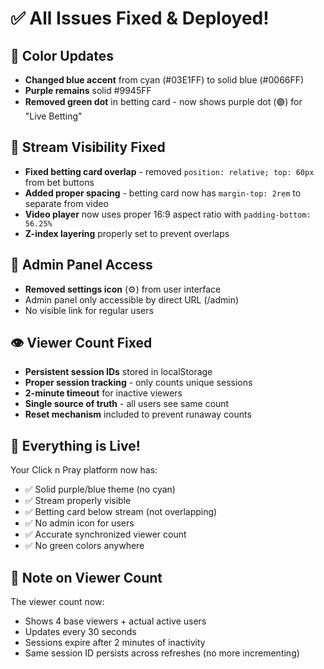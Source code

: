# ✅ All Issues Fixed & Deployed!

## 🎨 Color Updates
- **Changed blue accent** from cyan (#03E1FF) to solid blue (#0066FF)
- **Purple remains** solid #9945FF
- **Removed green dot** in betting card - now shows purple dot (🟣) for "Live Betting"

## 🎥 Stream Visibility Fixed
- **Fixed betting card overlap** - removed `position: relative; top: 60px` from bet buttons
- **Added proper spacing** - betting card now has `margin-top: 2rem` to separate from video
- **Video player** now uses proper 16:9 aspect ratio with `padding-bottom: 56.25%`
- **Z-index layering** properly set to prevent overlaps

## 🔧 Admin Panel Access
- **Removed settings icon** (⚙️) from user interface
- Admin panel only accessible by direct URL (/admin)
- No visible link for regular users

## 👁️ Viewer Count Fixed
- **Persistent session IDs** stored in localStorage
- **Proper session tracking** - only counts unique sessions
- **2-minute timeout** for inactive viewers
- **Single source of truth** - all users see same count
- **Reset mechanism** included to prevent runaway counts

## 🚀 Everything is Live!
Your Click n Pray platform now has:
- ✅ Solid purple/blue theme (no cyan)
- ✅ Stream properly visible
- ✅ Betting card below stream (not overlapping)
- ✅ No admin icon for users
- ✅ Accurate synchronized viewer count
- ✅ No green colors anywhere

## 📝 Note on Viewer Count
The viewer count now:
- Shows 4 base viewers + actual active users
- Updates every 30 seconds
- Sessions expire after 2 minutes of inactivity
- Same session ID persists across refreshes (no more incrementing)
